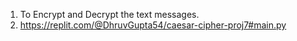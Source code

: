 1. To Encrypt and Decrypt the text messages.
2. https://replit.com/@DhruvGupta54/caesar-cipher-proj7#main.py
